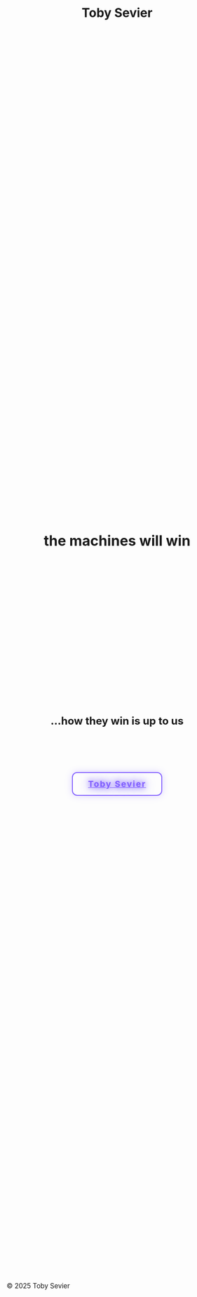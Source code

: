 <header>
  <h1>Toby Sevier</h1>
</header>
<main style="display: flex; flex-direction: column; align-items: center; justify-content: center; min-height: 70vh;">
  <!-- Top text (above circle-frame) -->
  <p style="margin-top: 2rem; font-size: 2rem; color: var(--accent2); text-align: center; font-family: 'Montserrat', 'Inter', 'Segoe UI', Arial, sans-serif; text-shadow: 0 0 8px var(--accent2); font-weight: bold;">the machines will win</p>

  <!-- Circle-frame -->
  <div style="width: 240px; height: 240px; border-radius: 50%; background: linear-gradient(135deg, var(--accent), var(--accent2)); display: flex; align-items: center; justify-content: center; box-shadow: var(--shadow); margin: 2.5rem 0 2.5rem 0;">
    <!-- You can put content here if needed, or leave empty for just the circle -->
  </div>

  <!-- Bottom text (below circle-frame) -->
  <p style="font-size: 1.5rem; color: var(--accent2); text-align: center; font-family: 'Montserrat', 'Inter', 'Segoe UI', Arial, sans-serif; text-shadow: 0 0 8px var(--accent2); font-weight: bold;">...how they win is up to us</p>

  <!-- Connect button -->
  <a href="mailto:toby@example.com" title="Toby Sevier" class="toby-sevier-btn" style="display: block; margin: 4rem auto 0 auto; padding: 0.8rem 2.2rem; border-radius: 12px; border: 2.5px solid #7f5cff; color: #7f5cff; background: none; font-size: 1.2rem; font-family: 'Montserrat', 'Inter', 'Segoe UI', Arial, sans-serif; font-weight: bold; letter-spacing: 2px; text-align: center; text-shadow: 0 0 12px #7f5cff, 0 0 24px #7f5cff; box-shadow: 0 0 16px #7f5cff44; transition: box-shadow 0.2s, color 0.2s;">Toby Sevier</a>
</main>
<footer>
  <p style="color: var(--text-secondary); font-size: 0.95rem;">&copy; 2025 Toby Sevier</p>
</footer>